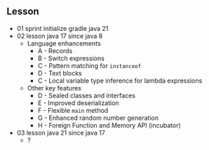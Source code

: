 ## Lesson
- 01 sprint initialize gradle java 21
- 02 lesson java 17 since java 8
  - Language enhancements
    - A - Records
    - B - Switch expressions
    - C - Pattern matching for `instanceof`
    - D - Text blocks
    - C - Local variable type inference for lambda expressions
  - Other key features
    - D - Sealed classes and interfaces
    - E - Improved deserialization
    - F - Flexible `main` method
    - G - Enhanced random number generation
    - H - Foreign Function and Memory API (incubator)
- 03 lesson java 21 since java 17
  - ?